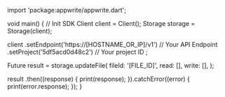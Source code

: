 import 'package:appwrite/appwrite.dart';

void main() { // Init SDK
  Client client = Client();
  Storage storage = Storage(client);

  client
    .setEndpoint('https://[HOSTNAME_OR_IP]/v1') // Your API Endpoint
    .setProject('5df5acd0d48c2') // Your project ID
  ;

  Future result = storage.updateFile(
    fileId: '[FILE_ID]',
    read: [],
    write: [],
  );

  result
    .then((response) {
      print(response);
    }).catchError((error) {
      print(error.response);
  });
}